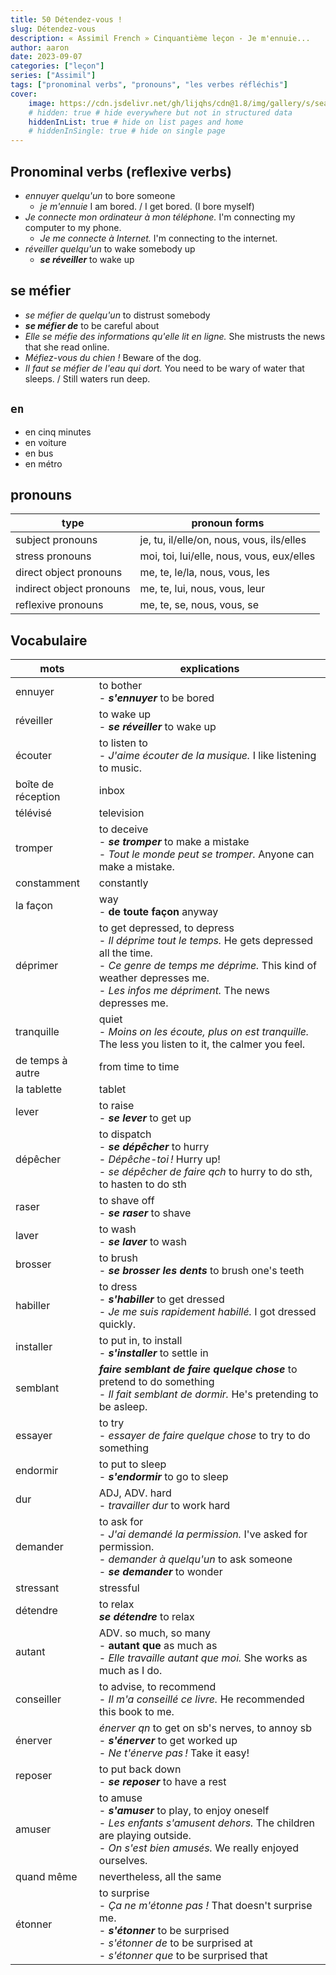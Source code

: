 ```yaml
---
title: 50 Détendez-vous !
slug: Détendez-vous
description: « Assimil French » Cinquantième leçon - Je m'ennuie...
author: aaron
date: 2023-09-07
categories: ["leçon"]
series: ["Assimil"]
tags: ["pronominal verbs", "pronouns", "les verbes réfléchis"]
cover: 
    image: https://cdn.jsdelivr.net/gh/lijqhs/cdn@1.8/img/gallery/s/sean-pollock-PhYq704ffdA-unsplash.jpg
    # hidden: true # hide everywhere but not in structured data
    hiddenInList: true # hide on list pages and home
    # hiddenInSingle: true # hide on single page
---
```


## Pronominal verbs (reflexive verbs)

- *ennuyer quelqu'un* to bore someone 
  - *je m'ennuie* I am bored. / I get bored. (I bore myself)
- *Je connecte mon ordinateur à mon téléphone.* I'm connecting my computer to my phone.
  - *Je me connecte à Internet.* I'm connecting to the internet.
- *réveiller quelqu'un* to wake somebody up
  - ***se réveiller*** to wake up

## se méfier

- *se méfier de quelqu'un* to distrust somebody
- ***se méfier de*** to be careful about
- *Elle se méfie des informations qu'elle lit en ligne.* She mistrusts the news that she read online.
- *Méfiez-vous du chien !* Beware of the dog.
- *Il faut se méfier de l'eau qui dort.* You need to be wary of water that sleeps. / Still waters run deep.

## `en`

- en cinq minutes
- en voiture
- en bus
- en métro

## pronouns

| type                   | pronoun forms                     |
|------------------------|-----------------------------------|
| subject pronouns       | je, tu, il/elle/on, nous, vous, ils/elles |
| stress pronouns        | moi, toi, lui/elle, nous, vous, eux/elles |
| direct object pronouns | me, te, le/la, nous, vous, les     |
| indirect object pronouns | me, te, lui, nous, vous, leur    |
| reflexive pronouns     | me, te, se, nous, vous, se         |




## Vocabulaire

| mots | explications |
| ---- | ------ | 
| ennuyer | to bother </br> - ***s'ennuyer*** to be bored |
| réveiller | to wake up </br> - ***se réveiller*** to wake up |
| écouter | to listen to </br> - *J'aime écouter de la musique.* I like listening to music. |
| boîte de réception | inbox |
| télévisé | television |
| tromper | to deceive </br> - ***se tromper*** to make a mistake </br> - *Tout le monde peut se tromper.* Anyone can make a mistake. |
| constamment | constantly |
| la façon | way </br> - **de toute façon** anyway |
| déprimer | to get depressed, to depress </br> - *Il déprime tout le temps.* He gets depressed all the time. </br> - *Ce genre de temps me déprime.* This kind of weather depresses me. </br> - *Les infos me dépriment.* The news depresses me. |
| tranquille | quiet </br> - *Moins on les écoute, plus on est tranquille.* The less you listen to it, the calmer you feel. | 
| de temps à autre | from time to time |
| la tablette | tablet |
| lever | to raise </br> - ***se lever*** to get up |
| dépêcher | to dispatch </br> - ***se dépêcher*** to hurry </br> - *Dépêche-toi !* Hurry up! </br> - *se dépêcher de faire qch* to hurry to do sth, to hasten to do sth |
| raser | to shave off </br> - ***se raser*** to shave |
| laver | to wash </br> - ***se laver*** to wash |
| brosser | to brush </br> - ***se brosser les dents*** to brush one's teeth |
| habiller | to dress </br> - ***s'habiller*** to get dressed </br> - *Je me suis rapidement habillé.* I got dressed quickly. |
| installer | to put in, to install </br> - ***s'installer*** to settle in | 
| semblant | ***faire semblant de faire quelque chose*** to pretend to do something </br> - *Il fait semblant de dormir.* He's pretending to be asleep. |
| essayer | to try </br> - *essayer de faire quelque chose* to try to do something |
| endormir | to put to sleep </br> - ***s'endormir*** to go to sleep | 
| dur | ADJ, ADV. hard </br> - *travailler dur* to work hard |
| demander |  to ask for </br> - *J'ai demandé la permission.* I've asked for permission. </br> - *demander à quelqu'un* to ask someone </br> - ***se demander*** to wonder |
| stressant | stressful |
| détendre | to relax </br> ***se détendre*** to relax |
| autant | ADV. so much, so many </br> - **autant que** as much as </br> - *Elle travaille autant que moi.* She works as much as I do. |
| conseiller | to advise, to recommend </br> - *Il m'a conseillé ce livre.* He recommended this book to me. |
| énerver | *énerver qn* to get on sb's nerves, to annoy sb </br> - ***s'énerver*** to get worked up </br> - *Ne t'énerve pas !* Take it easy! |
| reposer | to put back down </br> - ***se reposer*** to have a rest |
| amuser | to amuse </br> - ***s'amuser*** to play, to enjoy oneself </br> - *Les enfants s'amusent dehors.* The children are playing outside. </br> - *On s'est bien amusés.* We really enjoyed ourselves. |
| quand même | nevertheless, all the same |
| étonner | to surprise </br> - *Ça ne m'étonne pas !* That doesn't surprise me. </br> - ***s'étonner*** to be surprised </br> - *s'étonner de* to be surprised at </br> - *s'étonner que* to be surprised that |